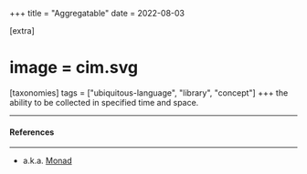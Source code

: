 +++
title = "Aggregatable"
date = 2022-08-03

[extra]
#  image = cim.svg
[taxonomies]
   tags = ["ubiquitous-language", "library", "concept"]
+++
the ability to be collected in specified time and space.

---

#### References

---

* a.k.a. [Monad](/library/monad)